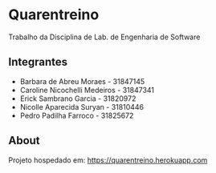 # Quarentreino

Trabalho da Disciplina de Lab. de Engenharia de Software

## Integrantes

- Barbara de Abreu Moraes - 31847145
- Caroline Nicochelli Medeiros - 31847341
- Erick Sambrano Garcia - 31820972
- Nicolle Aparecida Suryan - 31810446
- Pedro Padilha Farroco - 31825672

## About

Projeto hospedado em: <https://quarentreino.herokuapp.com>
